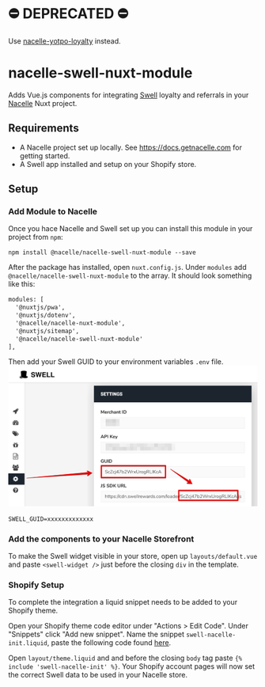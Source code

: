 # ⛔️ DEPRECATED ⛔️
Use [nacelle-yotpo-loyalty](https://github.com/getnacelle/nacelle-yotpo-loyalty) instead.

# nacelle-swell-nuxt-module

Adds Vue.js components for integrating [Swell](https://www.swellrewards.com/) loyalty and referrals in your [Nacelle](https://getnacelle.com/) Nuxt project.

## Requirements

* A Nacelle project set up locally. See https://docs.getnacelle.com for getting started.
* A Swell app installed and setup on your Shopify store.

## Setup

### Add Module to Nacelle

Once you hace Nacelle and Swell set up you can install this module in your project from `npm`:

```
npm install @nacelle/nacelle-swell-nuxt-module --save
```

After the package has installed, open `nuxt.config.js`. Under `modules` add `@nacelle/nacelle-swell-nuxt-module` to the array. It should look something like this:

```
modules: [
  '@nuxtjs/pwa',
  '@nuxtjs/dotenv',
  '@nacelle/nacelle-nuxt-module',
  '@nuxtjs/sitemap',
  '@nacelle/nacelle-swell-nuxt-module'
],
```

Then add your Swell GUID to your environment variables `.env` file.
[![Swell](swell_settings_guide.png)](./swell_settings_guid.png)
```
SWELL_GUID=xxxxxxxxxxxxx
```

### Add the components to your Nacelle Storefront

To make the Swell widget visible in your store, open up `layouts/default.vue` and paste `<swell-widget />` just before the closing `div` in the template.

### Shopify Setup

To complete the integration a liquid snippet needs to be added to your Shopify theme.

Open your Shopify theme code editor under "Actions > Edit Code". Under "Snippets" click "Add new snippet". Name the snippet `swell-nacelle-init.liquid`, paste the following code found [here](liquid/swell-nacelle-init.md).

Open `layout/theme.liquid` and and before the closing `body` tag paste `{% include 'swell-nacelle-init' %}`. Your Shopify account pages will now set the correct Swell data to be used in your Nacelle store.
